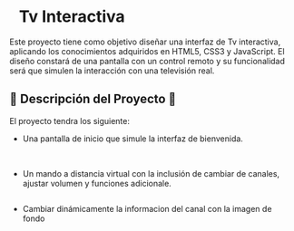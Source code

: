 # <img  scr="../img/flogo.png" width ="10"/>  Tv Interactiva <img scr="../img/logo.png" width ="10"/>


<img align="right" scr="../img/fotoTv.png" width ="150"/>
Este proyecto tiene como objetivo diseñar una interfaz de Tv interactiva, aplicando los conocimientos adquiridos en HTML5, CSS3 y JavaScript. El diseño constará de una pantalla con un control remoto y su funcionalidad será que simulen la interacción con una televisión real.

## 📑 Descripción del Proyecto 📑

El proyecto tendra los siguiente: 

- Una pantalla de inicio que simule la interfaz de bienvenida.

<img scr="../img/panBlack.png" width ="150"/>
<img scr="../img/panOnv.png" width ="150"/>

- Un mando a distancia virtual con la inclusión de cambiar de canales, ajustar volumen y funciones adicionale.

<img scr="../img/control.png" width ="150"/>

- Cambiar dinámicamente la informacion del canal con la imagen de fondo 

<img scr="../img/canal1.png" width ="150"/>
<img scr="../img/depor.png" width ="150"/>